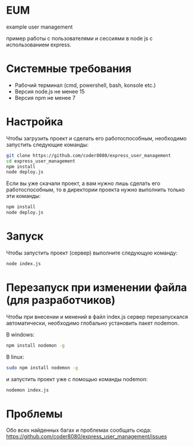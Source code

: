 # EUM
example user management

пример работы с пользователями и сессиями в node js с использованием express.

# Системные требования
- Рабочий терминал (cmd, powershell, bash, konsole etc.)
- Версия node.js не менее 15
- Версия npm не менее 7

# Настройка
Чтобы загрузить проект и сделать его работоспособным, необходимо запустить следующие команды:
```bash
git clone https://github.com/coder8080/express_user_management
cd express_user_management
npm install
node deploy.js
```

Если вы уже скачали проект, а вам нужно лишь сделать его работоспособным, то в директории проекта нужно выполнить только эти команды:
```bash
npm install
node deploy.js
```

# Запуск
Чтобы запустить проект (сервер) выполните следующую команду:
```bash
node index.js
```

# Перезапуск при изменении файла (для разработчиков)
Чтобы при внесении и менений в файл index.js сервер перезапускался автоматически, необходимо глобально установить пакет nodemon.

В windows:
```bash
npm install nodemon -g 
```

В linux:
```bash
sudo npm install nodemon -g
```

и запустить проект уже с помощью команды nodemon:
```bash
nodemon index.js
```

# Проблемы
Обо всех найденных багах и проблемах сообщать сюда: https://github.com/coder8080/express_user_management/issues
